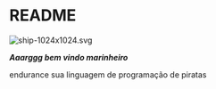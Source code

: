 # README

![ship-1024x1024.svg](README%20910cebccbdd04a9e89db1e91f6348503/ship-1024x1024.svg)

***Aaarggg bem vindo marinheiro***

endurance sua linguagem de programação de piratas